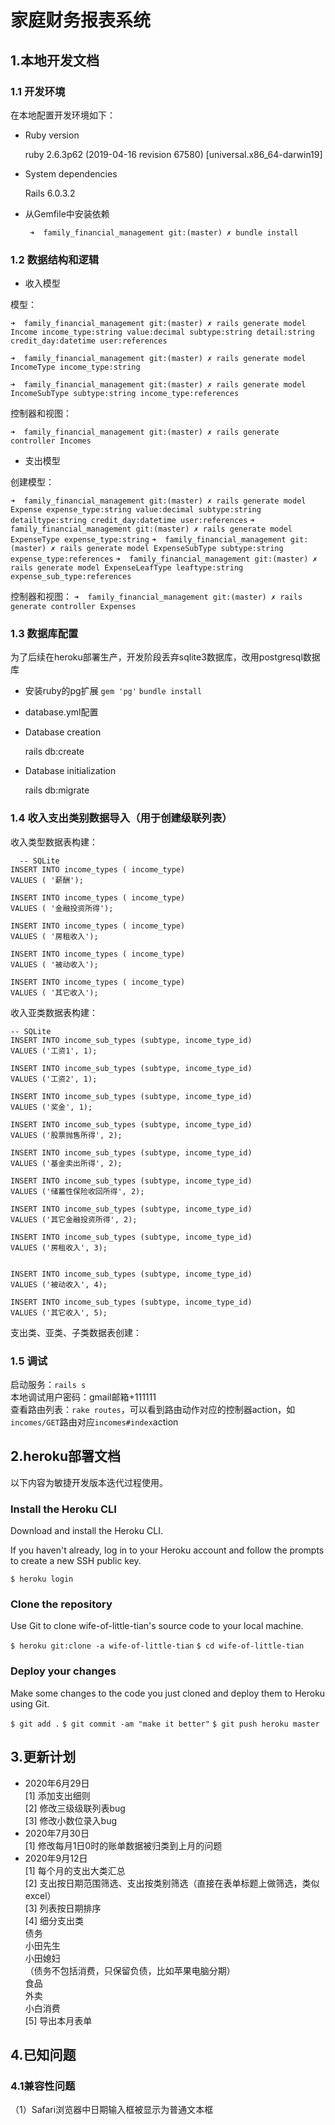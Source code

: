 # 家庭财务报表系统

## 1.本地开发文档

### 1.1 开发环境
在本地配置开发环境如下：

* Ruby version

  ruby 2.6.3p62 (2019-04-16 revision 67580) [universal.x86_64-darwin19]

* System dependencies

  Rails 6.0.3.2

* 从Gemfile中安装依赖

  ` ➜  family_financial_management git:(master) ✗ bundle install`


### 1.2 数据结构和逻辑

* 收入模型

模型：

`➜  family_financial_management git:(master) ✗ rails generate model Income income_type:string value:decimal subtype:string detail:string credit_day:datetime user:references`

`➜  family_financial_management git:(master) ✗ rails generate model IncomeType income_type:string`

`➜  family_financial_management git:(master) ✗ rails generate model IncomeSubType subtype:string income_type:references`

控制器和视图：

`➜  family_financial_management git:(master) ✗ rails generate controller Incomes `


* 支出模型

创建模型：

`➜  family_financial_management git:(master) ✗ rails generate model Expense expense_type:string value:decimal subtype:string detailtype:string credit_day:datetime user:references`
`➜  family_financial_management git:(master) ✗ rails generate model ExpenseType expense_type:string`
`➜  family_financial_management git:(master) ✗ rails generate model ExpenseSubType subtype:string expense_type:references`
`➜  family_financial_management git:(master) ✗ rails generate model ExpenseLeafType leaftype:string expense_sub_type:references`

控制器和视图：
`➜  family_financial_management git:(master) ✗ rails generate controller Expenses`

### 1.3 数据库配置

为了后续在heroku部署生产，开发阶段丢弃sqlite3数据库，改用postgresql数据库

* 安装ruby的pg扩展
  `gem 'pg'`
  `bundle install`

* database.yml配置

* Database creation

  rails db:create

* Database initialization

  rails db:migrate


### 1.4 收入支出类别数据导入（用于创建级联列表）

收入类型数据表构建：
```
  -- SQLite
INSERT INTO income_types ( income_type)
VALUES ( '薪酬');

INSERT INTO income_types ( income_type)
VALUES ( '金融投资所得');

INSERT INTO income_types ( income_type)
VALUES ( '房租收入');

INSERT INTO income_types ( income_type)
VALUES ( '被动收入');

INSERT INTO income_types ( income_type)
VALUES ( '其它收入');
```

收入亚类数据表构建：
```
-- SQLite
INSERT INTO income_sub_types (subtype, income_type_id)
VALUES ('工资1', 1);

INSERT INTO income_sub_types (subtype, income_type_id)
VALUES ('工资2', 1);

INSERT INTO income_sub_types (subtype, income_type_id)
VALUES ('奖金', 1);

INSERT INTO income_sub_types (subtype, income_type_id)
VALUES ('股票抛售所得', 2);

INSERT INTO income_sub_types (subtype, income_type_id)
VALUES ('基金卖出所得', 2);

INSERT INTO income_sub_types (subtype, income_type_id)
VALUES ('储蓄性保险收回所得', 2);

INSERT INTO income_sub_types (subtype, income_type_id)
VALUES ('其它金融投资所得', 2);

INSERT INTO income_sub_types (subtype, income_type_id)
VALUES ('房租收入', 3);


INSERT INTO income_sub_types (subtype, income_type_id)
VALUES ('被动收入', 4);

INSERT INTO income_sub_types (subtype, income_type_id)
VALUES ('其它收入', 5);
```

支出类、亚类、子类数据表创建：


### 1.5 调试
启动服务：`rails s`  
本地调试用户密码：gmail邮箱+111111  
查看路由列表：`rake routes`，可以看到路由动作对应的控制器action，如`incomes/GET`路由对应`incomes#index`action  

## 2.heroku部署文档
以下内容为敏捷开发版本迭代过程使用。  
### Install the Heroku CLI
Download and install the Heroku CLI.

If you haven't already, log in to your Heroku account and follow the prompts to create a new SSH public key.  

`$ heroku login`

### Clone the repository
Use Git to clone wife-of-little-tian's source code to your local machine.  

`$ heroku git:clone -a wife-of-little-tian`
`$ cd wife-of-little-tian`
### Deploy your changes
Make some changes to the code you just cloned and deploy them to Heroku using Git.  

`$ git add .`
`$ git commit -am "make it better"`
`$ git push heroku master`

## 3.更新计划
* 2020年6月29日  
[1] 添加支出细则  
[2] 修改三级级联列表bug  
[3] 修改小数位录入bug  
* 2020年7月30日  
[1] 修改每月1日0时的账单数据被归类到上月的问题  
* 2020年9月12日  
[1] 每个月的支出大类汇总  
[2] 支出按日期范围筛选、支出按类别筛选（直接在表单标题上做筛选，类似excel）  
[3] 列表按日期排序  
[4] 细分支出类  
  债务  
    小田先生  
    小田媳妇  
  （债务不包括消费，只保留负债，比如苹果电脑分期）  
  食品  
    外卖    
  小白消费   
[5] 导出本月表单

## 4.已知问题  
### 4.1兼容性问题  
（1）Safari浏览器中日期输入框被显示为普通文本框  
